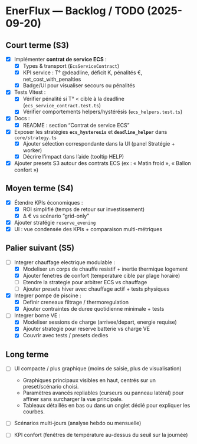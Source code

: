 # EnerFlux — Backlog / TODO (2025-09-20)

## Court terme (S3)
- [x] Implémenter **contrat de service ECS** :
  - [x] Types & transport (`EcsServiceContract`)
  - [x] KPI service : T° @deadline, déficit K, pénalités €, net_cost_with_penalties
  - [x] Badge/UI pour visualiser secours ou pénalités
- [x] Tests Vitest :
  - [x] Vérifier pénalité si T° < cible à la deadline (`ecs_service_contract.test.ts`)
  - [x] Vérifier comportements helpers/hystérésis (`ecs_helpers.test.ts`)
- [x] Docs :
  - [x] README : section “Contrat de service ECS”
- [x] Exposer les stratégies **`ecs_hysteresis`** et **`deadline_helper`** dans `core/strategy.ts`
  - [x] Ajouter sélection correspondante dans la UI (panel Stratégie + worker)
  - [x] Décrire l’impact dans l’aide (tooltip HELP)
- [x] Ajouter presets S3 autour des contrats ECS (ex : « Matin froid », « Ballon confort »)

## Moyen terme (S4)
- [x] Étendre KPIs économiques :
  - [x] ROI simplifié (temps de retour sur investissement)
  - [x] Δ € vs scénario “grid-only”
- [x] Ajouter stratégie `reserve_evening`
- [x] UI : vue condensée des KPIs + comparaison multi-métriques

## Palier suivant (S5)
- [ ] Integrer chauffage electrique modulable :
  - [x] Modeliser un corps de chauffe resistif + inertie thermique logement
  - [x] Ajouter fenetres de confort (temperature cible par plage horaire)
  - [ ] Etendre la strategie pour arbitrer ECS vs chauffage
  - [ ] Ajouter presets hiver avec chauffage actif + tests physiques
- [x] Integrer pompe de piscine :
  - [x] Definir creneaux filtrage / thermoregulation
  - [x] Ajouter contraintes de duree quotidienne minimale + tests
- [ ] Integrer borne VE :
  - [x] Modeliser sessions de charge (arrivee/depart, energie requise)
  - [x] Ajouter strategie pour reserve batterie vs charge VE
  - [x] Couvrir avec tests / presets dedies

## Long terme
- [ ] UI compacte / plus graphique (moins de saisie, plus de visualisation)
  - Graphiques principaux visibles en haut, centrés sur un preset/scénario choisi.
  - Paramètres avancés repliables (curseurs ou panneau latéral) pour affiner sans surcharger la vue principale.
  - Tableaux détaillés en bas ou dans un onglet dédié pour expliquer les courbes.
- [ ] Scénarios multi-jours (analyse hebdo ou mensuelle)
- [ ] KPI confort (fenêtres de température au-dessus du seuil sur la journée)



